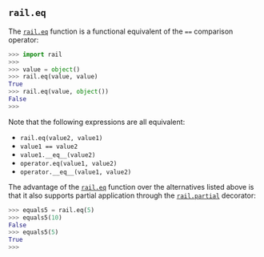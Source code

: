 ## `rail.eq`

The [`rail.eq`](#raileq) function is a functional equivalent of the `==` comparison operator:

```python
>>> import rail
>>>
>>> value = object()
>>> rail.eq(value, value)
True
>>> rail.eq(value, object())
False
>>>
```

Note that the following expressions are all equivalent:

- `rail.eq(value2, value1)`
- `value1 == value2`
- `value1.__eq__(value2)`
- `operator.eq(value1, value2)`
- `operator.__eq__(value1, value2)`

The advantage of the [`rail.eq`](#raileq) function over the alternatives listed above is that it also supports partial application through the [`rail.partial`](./rail.partial.md#railpartial) decorator:

```python
>>> equals5 = rail.eq(5)
>>> equals5(10)
False
>>> equals5(5)
True
>>>
```
